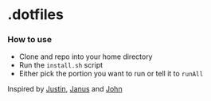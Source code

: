 .dotfiles
=========
### How to use

* Clone and repo into your home directory
* Run the `install.sh` script
* Either pick the portion you want to run or tell it to `runAll`

Inspired by [Justin](https://github.com/justincampbell/.dotfiles), [Janus](https://github.com/carlhuda/janus) and [John](https://github.com/tekbuddha/macos_builder)
